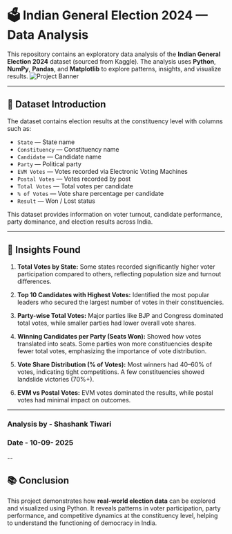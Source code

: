 # 🗳️ Indian General Election 2024 — Data Analysis

This repository contains an exploratory data analysis of the **Indian General Election 2024** dataset (sourced from Kaggle). The analysis uses **Python**, **NumPy**, **Pandas**, and **Matplotlib** to explore patterns, insights, and visualize results.
![Project Banner](modi.png)

---

## 📌 Dataset Introduction

The dataset contains election results at the constituency level with columns such as:

* `State` — State name
* `Constituency` — Constituency name
* `Candidate` — Candidate name
* `Party` — Political party
* `EVM Votes` — Votes recorded via Electronic Voting Machines
* `Postal Votes` — Votes recorded by post
* `Total Votes` — Total votes per candidate
* `% of Votes` — Vote share percentage per candidate
* `Result` — Won / Lost status

This dataset provides information on voter turnout, candidate performance, party dominance, and election results across India.

---

## 🔎 Insights Found

1. **Total Votes by State:** Some states recorded significantly higher voter participation compared to others, reflecting population size and turnout differences.

2. **Top 10 Candidates with Highest Votes:** Identified the most popular leaders who secured the largest number of votes in their constituencies.

3. **Party-wise Total Votes:** Major parties like BJP and Congress dominated total votes, while smaller parties had lower overall vote shares.

4. **Winning Candidates per Party (Seats Won):** Showed how votes translated into seats. Some parties won more constituencies despite fewer total votes, emphasizing the importance of vote distribution.

5. **Vote Share Distribution (% of Votes):** Most winners had 40–60% of votes, indicating tight competitions. A few constituencies showed landslide victories (70%+).

6. **EVM vs Postal Votes:** EVM votes dominated the results, while postal votes had minimal impact on outcomes.

---

### Analysis by - Shashank Tiwari 
### Date - 10-09- 2025
--

## 📚 Conclusion

This project demonstrates how **real-world election data** can be explored and visualized using Python. It reveals patterns in voter participation, party performance, and competitive dynamics at the constituency level, helping to understand the functioning of democracy in India.

